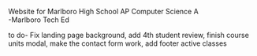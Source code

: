 Website for Marlboro High School AP Computer Science A
<br>-Marlboro Tech Ed


to do- Fix landing page background, add 4th student review, finish course units modal, make the contact form work, add footer active classes
